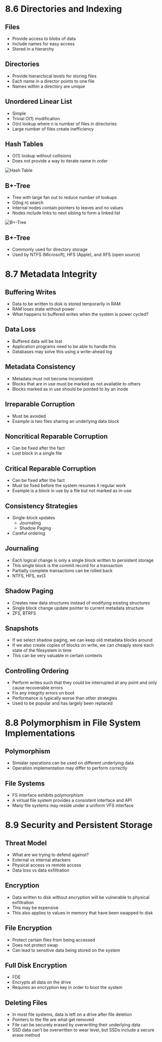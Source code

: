 8.6 Directories and Indexing
============================

Files
-----

- Provide access to blobs of data
- Include names for easy access
- Stored in a hierarchy

Directories
-----------

- Provide hierarchical levels for storing files
- Each name in a director points to one file
- Names within a directory are unique

Unordered Linear List
---------------------

- Simple
- Trivial O(1) modification
- O(n) lookup where n is number of files in directories
- Large number of files create inefficiency

Hash Tables
-----------

- O(1) lookup without collisions
- Does not provide a way to iterate name in order

![Hash Table](https://upload.wikimedia.org/wikipedia/commons/7/7d/Hash_table_3_1_1_0_1_0_0_SP.svg)

B+-Tree
-------

- Tree with large fan out to reduce number of lookups
- O(log n) search
- Internal nodes contain pointers to leaves and no values
- Nodes include links to next sibling to form a linked list

![B+-Tree](https://upload.wikimedia.org/wikipedia/commons/3/37/Bplustree.png)

B+-Tree
-------

- Commonly used for directory storage
- Used by NTFS (Microsoft), HFS (Apple), and XFS (open source)

8.7 Metadata Integrity
======================

Buffering Writes
----------------

- Data to be written to disk is stored temporarily in RAM
- RAM loses state without power
- What happens to buffered writes when the system is power cycled?

Data Loss
---------

- Buffered data will be lost
- Application programs need to be able to handle this
- Databases may solve this using a write-ahead log

Metadata Consistency
--------------------

- Metadata must not become inconsistent
- Blocks that are in use must be marked as not available to others
- Blocks marked as in use should be pointed to by an inode

Irreparable Corruption
----------------------

- Must be avoided
- Example is two files sharing an underlying data block

Noncritical Reparable Corruption
--------------------------------

- Can be fixed after the fact
- Lost block in a single file

Critical Reparable Corruption
-----------------------------

- Can be fixed after the fact
- Must be fixed before the system resumes it regular work
- Example is a block in use by a file but not marked as in-use

Consistency Strategies
----------------------

- Single-block updates
  - Journaling
  - Shadow Paging
- Careful ordering


Journaling
----------

- Each logical change is only a single block written to persistent storage
- This single block is the commit record for a transaction
- Partially complete transactions can be rolled back
- NTFS, HFS, ext3

Shadow Paging
-------------

- Creates new data structures instead of modifying existing structures
- Single block change update pointer to current metadata structure
- ZFS, BTRFS

Snapshots
---------

- If we select shadow paging, we can keep old metadata blocks around
- If we also create copies of blocks on write, we can cheaply store each state of the filesystem in time
- This can be very valuable in certain contexts

Controlling Ordering
--------------------

- Perform writes such that they could be interrupted at any point and only cause recoverable errors
- Fix any integrity errors on boot
- Performance is typically worse than other strategies
- Used to be popular and has largely been replaced

8.8 Polymorphism in File System Implementations
===============================================

Polymorphism
------------

- Simialar operations can be used on different underlying data
- Operation implementation may differ to perform correctly

File Systems
------------

- FS interface exhibits polymorphism
- A virtual file system provides a consistent interface and API
- Many file systems may reside under a uniform VFS interface

8.9 Security and Persistent Storage
===================================

Threat Model
------------

- What are we trying to defend against?
- External vs internal attackers
- Physical access vs remote access
- Data loss vs data exfiltration

Encryption
----------

- Data written to disk without encryption will be vulnerable to physical exfiltration
- This may be expensive
- This also applies to values in memory that have been swapped to disk

File Encryption
---------------

- Protect certain files from being accessed
- Does not protect swap
- Can lead to sensitive data being stored on the system

Full Disk Encryption
--------------------

- FDE
- Encrypts all data on the drive
- Requires an encryption key in order to boot the system

Deleting Files
--------------

- In most file systems, data is left on a drive after file deletion
- Pointers to the file are what get removed
- File can be securely erased by overwriting their underlying data
- SSD data can't be overwritten to wear level, but SSDs include a secure erase method
